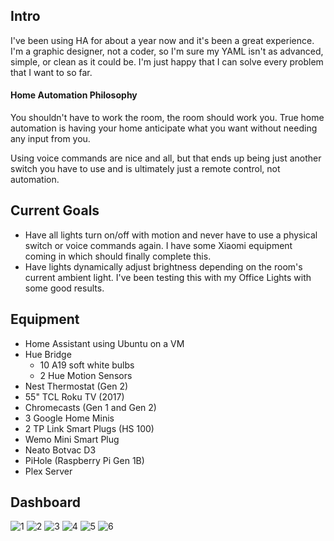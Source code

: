 ## Intro

I've been using HA for about a year now and it's been a great experience. I'm a graphic designer, not a coder, so I'm sure my YAML isn't as advanced, simple, or clean as it could be. I'm just happy that I can solve every problem that I want to so far.

#### Home Automation Philosophy

You shouldn't have to work the room, the room should work you. True home automation is having your home anticipate what you want without needing any input from you.

Using voice commands are nice and all, but that ends up being just another switch you have to use and is ultimately just a remote control, not automation.

## Current Goals
- Have all lights turn on/off with motion and never have to use a physical switch or voice commands again. I have some Xiaomi equipment coming in which should finally complete this.
- Have lights dynamically adjust brightness depending on the room's current ambient light. I've been testing this with my Office Lights with some good results.

## Equipment
- Home Assistant using Ubuntu on a VM
- Hue Bridge
  - 10 A19 soft white bulbs
  - 2 Hue Motion Sensors
- Nest Thermostat (Gen 2)
- 55" TCL Roku TV (2017)
- Chromecasts (Gen 1 and Gen 2)
- 3 Google Home Minis
- 2 TP Link Smart Plugs (HS 100)
- Wemo Mini Smart Plug
- Neato Botvac D3
- PiHole (Raspberry Pi Gen 1B)
- Plex Server

## Dashboard
![1](https://i.imgur.com/4amTBzy.jpg)
![2](https://i.imgur.com/yuIG7Mn.jpg)
![3](https://i.imgur.com/42z1zjH.jpg)
![4](https://i.imgur.com/N4C6Nt3.jpg)
![5](https://i.imgur.com/3rQtX1t.jpg)
![6](https://i.imgur.com/oHiYDjN.jpg)

